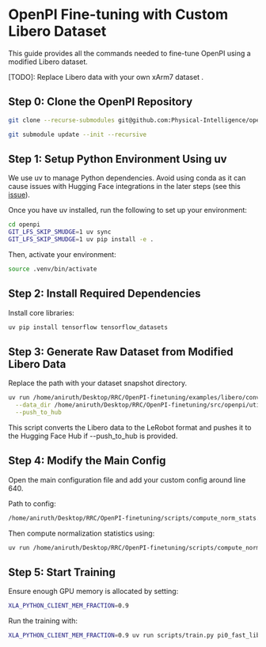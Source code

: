 # OpenPI Fine-tuning with Custom Libero Dataset

This guide provides all the commands needed to fine-tune OpenPI using a modified Libero dataset. 

[TODO]: Replace Libero data with your own xArm7 dataset . 

## Step 0: Clone the OpenPI Repository

```bash
git clone --recurse-submodules git@github.com:Physical-Intelligence/openpi.git

git submodule update --init --recursive
```

## Step 1: Setup Python Environment Using uv

We use uv to manage Python dependencies. Avoid using conda as it can cause issues with Hugging Face integrations in the later steps (see this [issue](https://github.com/huggingface/lerobot/issues/255)).

Once you have uv installed, run the following to set up your environment:

```bash
cd openpi
GIT_LFS_SKIP_SMUDGE=1 uv sync
GIT_LFS_SKIP_SMUDGE=1 uv pip install -e .
```

Then, activate your environment:

```bash
source .venv/bin/activate
```

## Step 2: Install Required Dependencies

Install core libraries:

```bash
uv pip install tensorflow tensorflow_datasets
```

## Step 3: Generate Raw Dataset from Modified Libero Data

Replace the path with your dataset snapshot directory.

```bash
uv run /home/aniruth/Desktop/RRC/OpenPI-finetuning/examples/libero/convert_libero_data_to_lerobot.py \
  --data_dir /home/aniruth/Desktop/RRC/OpenPI-finetuning/src/openpi/utils/my_libero_data/datasets--openvla--modified_libero_rlds/snapshots/6ce6aaaaabdbe590b1eef5cd29c0d33f14a08551/ \
  --push_to_hub
```

This script converts the Libero data to the LeRobot format and pushes it to the Hugging Face Hub if --push_to_hub is provided.

## Step 4: Modify the Main Config

Open the main configuration file and add your custom config around line 640.

Path to config:
```bash
/home/aniruth/Desktop/RRC/OpenPI-finetuning/scripts/compute_norm_stats.py
```

Then compute normalization statistics using:
```bash
uv run /home/aniruth/Desktop/RRC/OpenPI-finetuning/scripts/compute_norm_stats.py --config-name pi0_fast_libero_low_mem_finetune_mine
```

## Step 5: Start Training

Ensure enough GPU memory is allocated by setting:
```bash
XLA_PYTHON_CLIENT_MEM_FRACTION=0.9
```

Run the training with:
```bash
XLA_PYTHON_CLIENT_MEM_FRACTION=0.9 uv run scripts/train.py pi0_fast_libero_low_mem_finetune_m
```